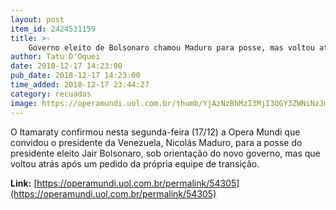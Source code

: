 ```yaml
---
layout: post
item_id: 2424531159
title: >-
    Governo eleito de Bolsonaro chamou Maduro para posse, mas voltou atrás, diz Itamaraty
author: Tatu D'Oquei
date: 2018-12-17 14:23:00
pub_date: 2018-12-17 14:23:00
time_added: 2018-12-17 23:44:27
category: recuadas
image: https://operamundi.uol.com.br/thumb/YjAzNzBhMzI3MjI3OGY3ZWNiNzJmMjFkMTIwZmEwZGRfZmI2ZTNkZDZkOTZiY2RlYjhhYTQ2Yjc4YTIyNTdjMWIucG5n
---
```


O Itamaraty confirmou nesta segunda-feira (17/12) a Opera Mundi que convidou o presidente da Venezuela, Nicolás Maduro, para a posse do presidente eleito Jair Bolsonaro, sob orientação do novo governo, mas que voltou atrás após um pedido da própria equipe de transição.

**Link:** [https://operamundi.uol.com.br/permalink/54305](https://operamundi.uol.com.br/permalink/54305)

